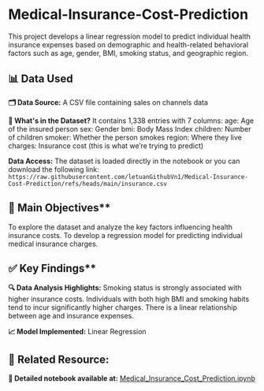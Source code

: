 # Medical-Insurance-Cost-Prediction
This project develops a linear regression model to predict individual health insurance expenses based on demographic and health-related behavioral factors such as age, gender, BMI, smoking status, and geographic region.

## 📊 Data Used
**🗂️ Data Source:** A CSV file containing sales on channels data
 
**📝 What's in the Dataset?**
It contains 1,338 entries with 7 columns:
age: Age of the insured person
sex: Gender
bmi: Body Mass Index
children: Number of children
smoker: Whether the person smokes
region: Where they live
charges: Insurance cost (this is what we’re trying to predict)

**Data Access:** The dataset is loaded directly in the notebook or you can download the following link:
`https://raw.githubusercontent.com/letuanGithubVn1/Medical-Insurance-Cost-Prediction/refs/heads/main/insurance.csv`

## 🎯 Main Objectives**
To explore the dataset and analyze the key factors influencing health insurance costs.
To develop a regression model for predicting individual medical insurance charges.

## ✅ Key Findings**
**🔍 Data Analysis Highlights:**
Smoking status is strongly associated with higher insurance costs.
Individuals with both high BMI and smoking habits tend to incur significantly higher charges.
There is a linear relationship between age and insurance expenses.

**📈 Model Implemented:** Linear Regression

## 🔗 Related Resource:
**📓 Detailed notebook available at:** [Medical_Insurance_Cost_Prediction.ipynb](https://github.com/letuanGithubVn1/Medical-Insurance-Cost-Prediction/blob/main/Medical_Insurance_Cost_Prediction.ipynb)